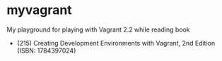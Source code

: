 # myvagrant
My playground for playing with Vagrant 2.2 while reading book 
* (215) Creating Development Environments with Vagrant, 2nd Edition (ISBN: 1784397024)




